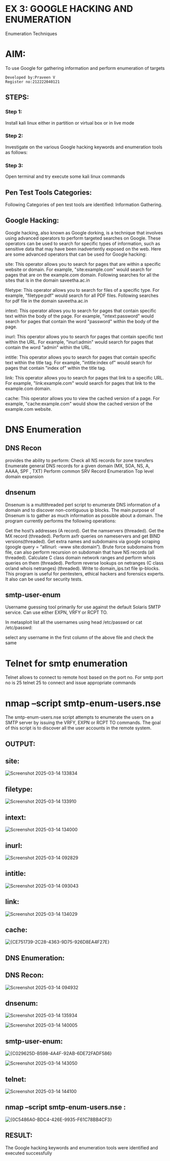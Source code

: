 # EX 3: GOOGLE HACKING AND ENUMERATION
Enumeration Techniques

# AIM:

To use Google for gathering information and perform enumeration of targets

```
Developed by:Praveen V
Register no:212222040121
```

## STEPS:

### Step 1:

Install kali linux either in partition or virtual box or in live mode

### Step 2:

Investigate on the various Google hacking keywords and enumeration tools as follows:


### Step 3:
Open terminal and try execute some kali linux commands

## Pen Test Tools Categories:  

Following Categories of pen test tools are identified:
Information Gathering.

## Google Hacking:

Google hacking, also known as Google dorking, is a technique that involves using advanced operators to perform targeted searches on Google. These operators can be used to search for specific types of information, such as sensitive data that may have been inadvertently exposed on the web. Here are some advanced operators that can be used for Google hacking:

site: This operator allows you to search for pages that are within a specific website or domain. For example, "site:example.com" would search for pages that are on the example.com domain.
Following searches for all the sites that is in the domain saveetha.ac.in

filetype: This operator allows you to search for files of a specific type. For example, "filetype:pdf" would search for all PDF files.
Following searches for pdf file in the domain saveetha.ac.in



intext: This operator allows you to search for pages that contain specific text within the body of the page. For example, "intext:password" would search for pages that contain the word "password" within the body of the page.


inurl: This operator allows you to search for pages that contain specific text within the URL. For example, "inurl:admin" would search for pages that contain the word "admin" within the URL.

intitle: This operator allows you to search for pages that contain specific text within the title tag. For example, "intitle:index of" would search for pages that contain "index of" within the title tag.

link: This operator allows you to search for pages that link to a specific URL. For example, "link:example.com" would search for pages that link to the example.com domain.

cache: This operator allows you to view the cached version of a page. For example, "cache:example.com" would show the cached version of the example.com website.

 
# DNS Enumeration


## DNS Recon
provides the ability to perform:
Check all NS records for zone transfers
Enumerate general DNS records for a given domain (MX, SOA, NS, A, AAAA, SPF , TXT)
Perform common SRV Record Enumeration
Top level domain expansion








## dnsenum
Dnsenum is a multithreaded perl script to enumerate DNS information of a domain and to discover non-contiguous ip blocks. The main purpose of Dnsenum is to gather as much information as possible about a domain. The program currently performs the following operations:

Get the host’s addresses (A record).
Get the namservers (threaded).
Get the MX record (threaded).
Perform axfr queries on nameservers and get BIND versions(threaded).
Get extra names and subdomains via google scraping (google query = “allinurl: -www site:domain”).
Brute force subdomains from file, can also perform recursion on subdomain that have NS records (all threaded).
Calculate C class domain network ranges and perform whois queries on them (threaded).
Perform reverse lookups on netranges (C class or/and whois netranges) (threaded).
Write to domain_ips.txt file ip-blocks.
This program is useful for pentesters, ethical hackers and forensics experts. It also can be used for security tests.


## smtp-user-enum
Username guessing tool primarily for use against the default Solaris SMTP service. Can use either EXPN, VRFY or RCPT TO.


In metasploit list all the usernames using head /etc/passwd or cat /etc/passwd:

select any username in the first column of the above file and check the same


# Telnet for smtp enumeration
Telnet allows to connect to remote host based on the port no. For smtp port no is 25
telnet <host address> 25 to connect
and issue appropriate commands
  
 
  
  

# nmap –script smtp-enum-users.nse <hostname>

The smtp-enum-users.nse script attempts to enumerate the users on a SMTP server by issuing the VRFY, EXPN or RCPT TO commands. The goal of this script is to discover all the user accounts in the remote system.


## OUTPUT:
## site:
![Screenshot 2025-03-14 133834](https://github.com/user-attachments/assets/9022d1b6-c168-4096-8bdd-c5451454b95f)



## filetype:
![Screenshot 2025-03-14 133910](https://github.com/user-attachments/assets/246aff14-f450-4c23-b923-1ee14e68eb14)





## intext:
![Screenshot 2025-03-14 134000](https://github.com/user-attachments/assets/bb77e073-7920-4359-aa3f-ca091f90c51c)





## inurl:

![Screenshot 2025-03-14 092829](https://github.com/user-attachments/assets/6afa5203-b6c8-47a3-bf9d-fbce5335b000)


## intitle:
![Screenshot 2025-03-14 093043](https://github.com/user-attachments/assets/2afe834b-af95-4f53-b057-38fcec9f5356)




## link:
![Screenshot 2025-03-14 134029](https://github.com/user-attachments/assets/a3fcc714-3b7f-417b-98e9-8572ce41d8a2)





## cache:

![{CE751739-2C28-4363-9D75-926D8EA4F27E}](https://github.com/user-attachments/assets/900e84da-7343-448e-a6ca-dc44ed9a6e2e)


## DNS Enumeration:
## DNS Recon:
![Screenshot 2025-03-14 094932](https://github.com/user-attachments/assets/34f9e059-882f-4bea-b69f-392b0ea40219)


## dnsenum:
![Screenshot 2025-03-14 135934](https://github.com/user-attachments/assets/0e37e356-aa90-42c6-a3b3-6708124a10d4)


![Screenshot 2025-03-14 140005](https://github.com/user-attachments/assets/779894ae-0bd7-41aa-a974-ae8267ae007c)




## smtp-user-enum:

![{C029625D-B598-4A4F-92AB-6DE72FADF586}](https://github.com/user-attachments/assets/5a26c7d6-7909-4bf2-80c2-9910fc3aefc0)

![Screenshot 2025-03-14 143050](https://github.com/user-attachments/assets/2aa2ea5f-16aa-45b6-90bc-f97c8106d9be)


## telnet:
![Screenshot 2025-03-14 144100](https://github.com/user-attachments/assets/804a0a98-e245-4344-ac6c-1fb572b576ad)


## nmap –script smtp-enum-users.nse :

![{0C5486A0-BDC4-426E-9935-F61C78BB4CF3}](https://github.com/user-attachments/assets/99fedfa2-309f-40dd-a2c5-987f9ce64ec9)



## RESULT:
The Google hacking keywords and enumeration tools were identified and executed successfully

